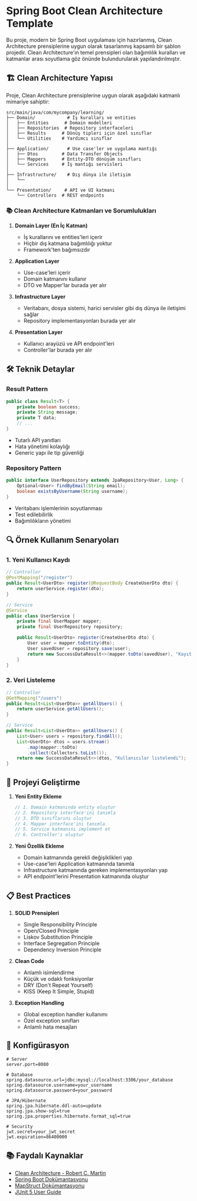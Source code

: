 # Spring Boot Clean Architecture Template

Bu proje, modern bir Spring Boot uygulaması için hazırlanmış, Clean Architecture prensiplerine uygun olarak tasarlanmış kapsamlı bir şablon projedir. Clean Architecture'ın temel prensipleri olan bağımlılık kuralları ve katmanlar arası soyutlama göz önünde bulundurularak yapılandırılmıştır.

## 🏗️ Clean Architecture Yapısı

Proje, Clean Architecture prensiplerine uygun olarak aşağıdaki katmanlı mimariye sahiptir:

```
src/main/java/com/mycompany/learning/
├── Domain/            # İş kuralları ve entities
│   ├── Entities      # Domain modelleri
│   ├── Repositories  # Repository interfaceleri
│   ├── Results      # Dönüş tipleri için özel sınıflar
│   └── Utilities    # Yardımcı sınıflar
│
├── Application/       # Use case'ler ve uygulama mantığı
│   ├── Dtos         # Data Transfer Objects
│   ├── Mappers      # Entity-DTO dönüşüm sınıfları
│   └── Services     # İş mantığı servisleri
│
├── Infrastructure/    # Dış dünya ile iletişim
│   └──
│
└── Presentation/     # API ve UI katmanı
    └── Controllers  # REST endpoints
```

### 📚 Clean Architecture Katmanları ve Sorumlulukları

1. **Domain Layer (En İç Katman)**
   - İş kurallarını ve entities'leri içerir
   - Hiçbir dış katmana bağımlılığı yoktur
   - Framework'ten bağımsızdır

2. **Application Layer**
   - Use-case'leri içerir
   - Domain katmanını kullanır
   - DTO ve Mapper'lar burada yer alır

3. **Infrastructure Layer**
   - Veritabanı, dosya sistemi, harici servisler gibi dış dünya ile iletişimi sağlar
   - Repository implementasyonları burada yer alır

4. **Presentation Layer**
   - Kullanıcı arayüzü ve API endpoint'leri
   - Controller'lar burada yer alır

## 🛠️ Teknik Detaylar

### Result Pattern
```java
public class Result<T> {
    private boolean success;
    private String message;
    private T data;
    // ...
}
```
- Tutarlı API yanıtları
- Hata yönetimi kolaylığı
- Generic yapı ile tip güvenliği

### Repository Pattern
```java
public interface UserRepository extends JpaRepository<User, Long> {
    Optional<User> findByEmail(String email);
    boolean existsByUsername(String username);
}
```
- Veritabanı işlemlerinin soyutlanması
- Test edilebilirlik
- Bağımlılıkların yönetimi

## 🔍 Örnek Kullanım Senaryoları

### 1. Yeni Kullanıcı Kaydı
```java
// Controller
@PostMapping("/register")
public Result<UserDto> register(@RequestBody CreateUserDto dto) {
    return userService.register(dto);
}

// Service
@Service
public class UserService {
    private final UserMapper mapper;
    private final UserRepository repository;

    public Result<UserDto> register(CreateUserDto dto) {
        User user = mapper.toEntity(dto);
        User savedUser = repository.save(user);
        return new SuccessDataResult<>(mapper.toDto(savedUser), "Kayıt başarılı");
    }
}
```

### 2. Veri Listeleme
```java
// Controller
@GetMapping("/users")
public Result<List<UserDto>> getAllUsers() {
    return userService.getAllUsers();
}

// Service
public Result<List<UserDto>> getAllUsers() {
    List<User> users = repository.findAll();
    List<UserDto> dtos = users.stream()
        .map(mapper::toDto)
        .collect(Collectors.toList());
    return new SuccessDataResult<>(dtos, "Kullanıcılar listelendi");
}
```

## 🚀 Projeyi Geliştirme

1. **Yeni Entity Ekleme**
   ```java
   // 1. Domain katmanında entity oluştur
   // 2. Repository interface'ini tanımla
   // 3. DTO sınıflarını oluştur
   // 4. Mapper interface'ini tanımla
   // 5. Service katmanını implement et
   // 6. Controller'ı oluştur
   ```

2. **Yeni Özellik Ekleme**
   - Domain katmanında gerekli değişiklikleri yap
   - Use-case'leri Application katmanında tanımla
   - Infrastructure katmanında gereken implementasyonları yap
   - API endpoint'lerini Presentation katmanında oluştur

## 📋 Best Practices

1. **SOLID Prensipleri**
   - Single Responsibility Principle
   - Open/Closed Principle
   - Liskov Substitution Principle
   - Interface Segregation Principle
   - Dependency Inversion Principle

2. **Clean Code**
   - Anlamlı isimlendirme
   - Küçük ve odaklı fonksiyonlar
   - DRY (Don't Repeat Yourself)
   - KISS (Keep It Simple, Stupid)

3. **Exception Handling**
   - Global exception handler kullanımı
   - Özel exception sınıfları
   - Anlamlı hata mesajları

## 🔧 Konfigürasyon

```properties
# Server
server.port=8080

# Database
spring.datasource.url=jdbc:mysql://localhost:3306/your_database
spring.datasource.username=your_username
spring.datasource.password=your_password

# JPA/Hibernate
spring.jpa.hibernate.ddl-auto=update
spring.jpa.show-sql=true
spring.jpa.properties.hibernate.format_sql=true

# Security
jwt.secret=your_jwt_secret
jwt.expiration=86400000
```


## 📚 Faydalı Kaynaklar

- [Clean Architecture - Robert C. Martin](https://blog.cleancoder.com/uncle-bob/2012/08/13/the-clean-architecture.html)
- [Spring Boot Dokümantasyonu](https://docs.spring.io/spring-boot/docs/current/reference/html/)
- [MapStruct Dokümantasyonu](https://mapstruct.org/documentation/stable/reference/html/)
- [JUnit 5 User Guide](https://junit.org/junit5/docs/current/user-guide/)

